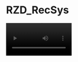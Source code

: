 # RZD_RecSys
<video src='[https://drive.google.com/drive/folders/1hU1i87G9A805WTW-ywEdO99yUaCCPB3v?usp=sharing](https://drive.google.com/file/d/1JyYsWjhBcFn70Umri3AW48GbHxjEjgkE/view?usp=sharing)https://drive.google.com/file/d/1JyYsWjhBcFn70Umri3AW48GbHxjEjgkE/view?usp=sharing' width=180/>
